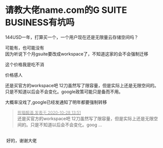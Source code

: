 # 请教大佬name.com的G SUITE BUSINESS有坑吗


144USD一年，打算买一个，一个用户现在还是无限量云存储空间吗？

可能有，也可能没有 <img src="static/image/smiley/default/lol.gif" smilieid="12" border="0" alt="" /><br />
因为听说下个月gsuite要改成workspace了，不知道这家的会不会强制迁移

这个价格我是吃不消

价格感人

还是买官方的workspace吧 12刀虽然写了限容量，但是实际上还是无限空间的。只是不知道以后会不会变化。google政策可能只是备而不用。

大概率没戏了,google已经发通知了明年都要强制转移

<div class="quote"><blockquote><font size="2"><a href="https://www.hostloc.com/forum.php?mod=redirect&amp;goto=findpost&amp;pid=9363768&amp;ptid=759366" target="_blank"><font color="#999999">熊猫酿酒 发表于 2020-10-28 13:51</font></a></font><br />
还是买官方的workspace吧 12刀虽然写了限容量，但是实际上还是无限空间的。只是不知道以后会不会变化。goog ...</blockquote></div><br />
<img src="static/image/smiley/yct/013.gif" smilieid="43" border="0" alt="" /> 好的，谢谢大佬
